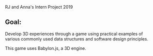  RJ and Anna's Intern Project 2019
## Goal: 
Develop 3D experiences through a game using practical examples of various commonly used data structures and software design principles.

This game uses Babylon.js, a 3D engine.